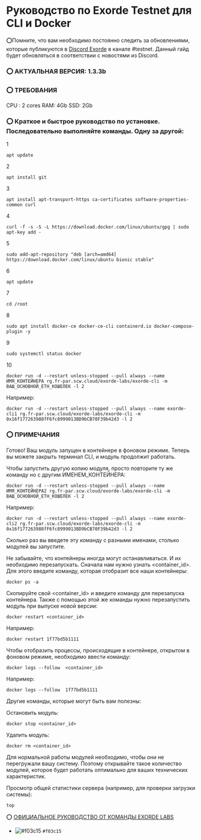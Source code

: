 # Руководство по Exorde Testnet для CLI и Docker

⭕Помните, что вам необходимо постоянно следить за обновлениями, которые публикуются в [Discord Exorde](https://discord.gg/ExordeLabs) в канале #testnet.
Данный гайд будет обновляться в соответствии с новостями из Discord.

### ⭕ АКТУАЛЬНАЯ ВЕРСИЯ: 1.3.3b

### ⭕ ТРЕБОВАНИЯ

CPU : 2 cores
RAM: 4Gb
SSD: 2Gb

### ⭕ Краткое и быстрое руководство по установке. Последовательно выполняйте команды. Одну за другой:

1
```
apt update
```
2
```
apt install git
```
3
```
apt install apt-transport-https ca-certificates software-properties-common curl
```
4
```
curl -f -s -S -L https://download.docker.com/linux/ubuntu/gpg | sudo apt-key add -
```
5
```
sudo add-apt-repository "deb [arch=amd64] https://download.docker.com/linux/ubuntu bionic stable"
```
6
```
apt update
```
7
```
cd /root
```
8
```
sudo apt install docker-ce docker-ce-cli containerd.io docker-compose-plugin -y
```
9
```
sudo systemctl status docker
```
10
```
docker run -d --restart unless-stopped --pull always --name ИМЯ_КОНТЕЙНЕРА rg.fr-par.scw.cloud/exorde-labs/exorde-cli -m ВАШ_ОСНОВНОЙ_ETH_КОШЕЛЕК -l 2
```
Например:
```
docker run -d --restart unless-stopped --pull always --name exorde-cli1 rg.fr-par.scw.cloud/exorde-labs/exorde-cli -m 0x16f177263988fF6fc8999013BD9bCB70F39b42d3 -l 2
```

### ⭕ ПРИМЕЧАНИЯ

Готово! Ваш модуль запущен в контейнере в фоновом режиме. Теперь вы можете закрыть терминал CLI, и модуль продолжит работать.

Чтобы запустить другую копию модуля, просто повторите ту же команду но с другим ИМЕНЕМ_КОНТЕЙНЕРА:
```
docker run -d --restart unless-stopped --pull always --name ИМЯ_КОНТЕЙНЕРА2 rg.fr-par.scw.cloud/exorde-labs/exorde-cli -m ВАШ_ОСНОВНОЙ_ETH_КОШЕЛЕК -l 2
```
Например:
```
docker run -d --restart unless-stopped --pull always --name exorde-cli2 rg.fr-par.scw.cloud/exorde-labs/exorde-cli -m 0x16f177263988fF6fc8999013BD9bCB70F39b42d3 -l 2
```
Сколько раз вы ввeдете эту команду с разными именами, столько модулей вы запустите.

Не забывайте, что контейнеры иногда могут останавливаться. И их необходимо перезапускать. Сначала нам нужно узнать <container_id>.
Для этого введите команду, которая отобразит все наши контейнеры:
```
docker ps -a
```

Скопируйте свой <container_id> и введите команду для перезапуска контейнера. Также с помощью этой же команды нужно перезапустить модуль при выпуске новой версии:
```
docker restart <container_id>
```
Например:
```
docker restart 1f77bd5b1111
```

Чтобы отобразить процессы, происходящие в контейнере, открытом в фоновом режиме, необходимо ввести команду:
```
docker logs --follow  <container_id>
```
Например:
```
docker logs --follow  1f77bd5b1111
```

Другие команды, которые могут быть вам полезны:

Остановить модуль:
```
docker stop <container_id>
```

Удалить модуль:
```
docker rm <container_id>
```

Для нормальной работы модулей необходимо, чтобы они не перегружали вашу систему. Поэтому открывайте такое количество модулей, которое будет работать оптимально для ваших технических характеристик.

Просмотр общей статистики сервера (например, для проверки загрузки системы):
```
top
```

⭕ [ОФИЦИАЛЬНОЕ РУКОВОДСТВО ОТ КОМАНДЫ EXORDE LABS](https://docs.exorde.network/)

- ![#f03c15](https://via.placeholder.com/15/f03c15/000000?text=+) `#f03c15`
